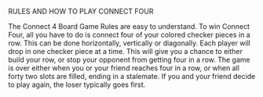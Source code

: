 RULES AND HOW TO PLAY CONNECT FOUR 


The Connect 4 Board Game Rules are easy to understand. To win Connect Four, all you have to do is connect four of your colored checker pieces in a row. This can be done horizontally, vertically or diagonally. Each player will drop in one checker piece at a time. This will give you a chance to either build your row, or stop your opponent from getting four in a row.
The game is over either when you or your friend reaches four in a row, or when all forty two slots are filled, ending in a stalemate. If you and your friend decide to play again, the loser typically goes first. 